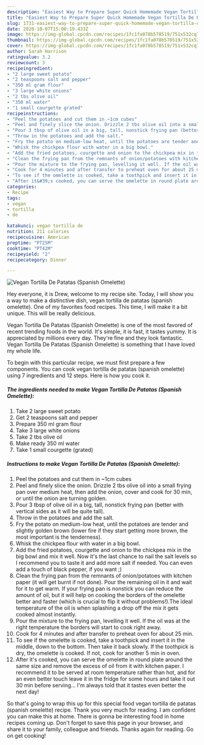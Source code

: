 ```yaml
---
description: "Easiest Way to Prepare Super Quick Homemade Vegan Tortilla De Patatas (Spanish Omelette)"
title: "Easiest Way to Prepare Super Quick Homemade Vegan Tortilla De Patatas (Spanish Omelette)"
slug: 1731-easiest-way-to-prepare-super-quick-homemade-vegan-tortilla-de-patatas-spanish-omelette
date: 2020-10-07T15:00:19.433Z
image: https://img-global.cpcdn.com/recipes/1fc1fa078b578519/751x532cq70/vegan-tortilla-de-patatas-spanish-omelette-recipe-main-photo.jpg
thumbnail: https://img-global.cpcdn.com/recipes/1fc1fa078b578519/751x532cq70/vegan-tortilla-de-patatas-spanish-omelette-recipe-main-photo.jpg
cover: https://img-global.cpcdn.com/recipes/1fc1fa078b578519/751x532cq70/vegan-tortilla-de-patatas-spanish-omelette-recipe-main-photo.jpg
author: Sarah Harrison
ratingvalue: 3.2
reviewcount: 3
recipeingredient:
- "2 large sweet potato"
- "2 teaspoons salt and pepper"
- "350 ml gram flour"
- "3 large white onions"
- "2 tbs olive oil"
- "350 ml water"
- "1 small courgette grated"
recipeinstructions:
- "Peel the potatoes and cut them in ~1cm cubes"
- "Peel and finely slice the onion. Drizzle 2 tbs olive oil into a small frying pan over medium heat, then add the onion, cover and cook for 30 min, or until the onion are turning golden."
- "Pour 3 tbsp of olive oil in a big, tall, nonstick frying pan (better with vertical sides as it will be quite tall)."
- "Throw in the potatoes and add the salt."
- "Fry the potato on medium-low heat, until the potatoes are tender and slightly golden brown (lower fire if they start getting more brown, the most important is the tenderness)."
- "Whisk the chickpea flour with water in a big bowl."
- "Add the fried potatoes, courgette and onion to the chickpea mix in the big bowl and mix it well. Now it&#39;s the last chance to nail the salt levels so I recommend you to taste it and add more salt if needed. You can even add a touch of black pepper, if you want ;)"
- "Clean the frying pan from the remnants of onion/potatoes with kitchen paper (it will get burnt if not done). Pour the remaining oil in it and wait for it to get warm. If your frying pan is nonstick you can reduce the amount of oil, but it will help on cooking the borders of the omelette better and faster (which is crucial to flip it without problems!).The ideal temperature of the oil is when splashing a drop off the mix it gets cooked almost instantly."
- "Pour the mixture to the frying pan, levelling it well. If the oil was at the right temperature the borders will start to cook right away."
- "Cook for 4 minutes and after transfer to preheat oven for about 25 min."
- "To see if the omelette is cooked, take a toothpick and insert it in the middle, down to the bottom. Then take it back slowly. If the toothpick is dry, the omelette is cooked. If not, cook for another 5 min in oven."
- "After it&#39;s cooked, you can serve the omelette in round plate around the same size and remove the excess of oil from it with kitchen paper. I recommend it to be served at room temperature rather than hot, and for an even better touch leave it in the fridge for some hours and take it out 30 min before serving... I&#39;m always told that it tastes even better the next day!"
categories:
- Recipe
tags:
- vegan
- tortilla
- de

katakunci: vegan tortilla de 
nutrition: 211 calories
recipecuisine: American
preptime: "PT25M"
cooktime: "PT42M"
recipeyield: "2"
recipecategory: Dinner

---
```



![Vegan Tortilla De Patatas (Spanish Omelette)](https://img-global.cpcdn.com/recipes/1fc1fa078b578519/751x532cq70/vegan-tortilla-de-patatas-spanish-omelette-recipe-main-photo.jpg)

Hey everyone, it is Drew, welcome to my recipe site. Today, I will show you a way to make a distinctive dish, vegan tortilla de patatas (spanish omelette). One of my favorites food recipes. This time, I will make it a bit unique. This will be really delicious.



Vegan Tortilla De Patatas (Spanish Omelette) is one of the most favored of recent trending foods in the world. It's simple, it is fast, it tastes yummy. It is appreciated by millions every day. They're fine and they look fantastic. Vegan Tortilla De Patatas (Spanish Omelette) is something that I have loved my whole life.


To begin with this particular recipe, we must first prepare a few components. You can cook vegan tortilla de patatas (spanish omelette) using 7 ingredients and 12 steps. Here is how you cook it.

<!--inarticleads1-->

##### The ingredients needed to make Vegan Tortilla De Patatas (Spanish Omelette):

1. Take 2 large sweet potato
1. Get 2 teaspoons salt and pepper
1. Prepare 350 ml gram flour
1. Take 3 large white onions
1. Take 2 tbs olive oil
1. Make ready 350 ml water
1. Take 1 small courgette (grated)




<!--inarticleads2-->

##### Instructions to make Vegan Tortilla De Patatas (Spanish Omelette):

1. Peel the potatoes and cut them in ~1cm cubes
1. Peel and finely slice the onion. Drizzle 2 tbs olive oil into a small frying pan over medium heat, then add the onion, cover and cook for 30 min, or until the onion are turning golden.
1. Pour 3 tbsp of olive oil in a big, tall, nonstick frying pan (better with vertical sides as it will be quite tall).
1. Throw in the potatoes and add the salt.
1. Fry the potato on medium-low heat, until the potatoes are tender and slightly golden brown (lower fire if they start getting more brown, the most important is the tenderness).
1. Whisk the chickpea flour with water in a big bowl.
1. Add the fried potatoes, courgette and onion to the chickpea mix in the big bowl and mix it well. Now it&#39;s the last chance to nail the salt levels so I recommend you to taste it and add more salt if needed. You can even add a touch of black pepper, if you want ;)
1. Clean the frying pan from the remnants of onion/potatoes with kitchen paper (it will get burnt if not done). Pour the remaining oil in it and wait for it to get warm. If your frying pan is nonstick you can reduce the amount of oil, but it will help on cooking the borders of the omelette better and faster (which is crucial to flip it without problems!).The ideal temperature of the oil is when splashing a drop off the mix it gets cooked almost instantly.
1. Pour the mixture to the frying pan, levelling it well. If the oil was at the right temperature the borders will start to cook right away.
1. Cook for 4 minutes and after transfer to preheat oven for about 25 min.
1. To see if the omelette is cooked, take a toothpick and insert it in the middle, down to the bottom. Then take it back slowly. If the toothpick is dry, the omelette is cooked. If not, cook for another 5 min in oven.
1. After it&#39;s cooked, you can serve the omelette in round plate around the same size and remove the excess of oil from it with kitchen paper. I recommend it to be served at room temperature rather than hot, and for an even better touch leave it in the fridge for some hours and take it out 30 min before serving... I&#39;m always told that it tastes even better the next day!




So that's going to wrap this up for this special food vegan tortilla de patatas (spanish omelette) recipe. Thank you very much for reading. I am confident you can make this at home. There is gonna be interesting food in home recipes coming up. Don't forget to save this page in your browser, and share it to your family, colleague and friends. Thanks again for reading. Go on get cooking!
